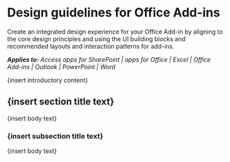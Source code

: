 
# Design guidelines for Office Add-ins
Create an integrated design experience for your Office Add-in by aligning to the core design principles and using the UI building blocks and recommended layouts and interaction patterns for add-ins. 

 _**Applies to:** Access apps for SharePoint | apps for Office | Excel | Office Add-ins | Outlook | PowerPoint | Word_

{insert introductory content}

## {insert section title text}

{insert body text}


### {insert subsection title text}

{insert body text}

